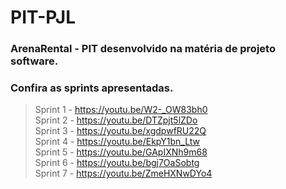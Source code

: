 # PIT-PJL
### ArenaRental - PIT desenvolvido na matéria de projeto software.
### Confira as sprints apresentadas.
> Sprint 1 - https://youtu.be/W2-_OW83bh0 </br>
> Sprint 2 - https://youtu.be/DTZpjt5lZDo </br>
> Sprint 3 - https://youtu.be/xgdpwfRU22Q </br>
> Sprint 4 - https://youtu.be/EkpY1bn_Ltw </br>
> Sprint 5 - https://youtu.be/GApIXNh9m68 </br>
> Sprint 6 - https://youtu.be/bgj7OaSobtg </br>
> Sprint 7 - https://youtu.be/ZmeHXNwDYo4
